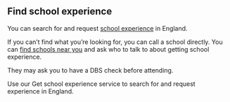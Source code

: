 ## Find school experience

You can search for and request [school experience](https://schoolexperience.education.gov.uk/) in England.

If you can’t find what you’re looking for, you can call a school directly. You can [find schools near you](https://get-information-schools.service.gov.uk/) and ask who to talk to about getting school experience.

They may ask you to have a DBS check before attending.

Use our Get school experience service to search for and request experience in England.
